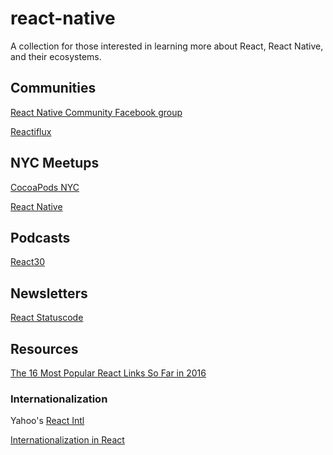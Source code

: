 # react-native
A collection for those interested in learning more about React, React Native, and their ecosystems.

## Communities
[React Native Community Facebook group](https://www.facebook.com/groups/react.native.community/)

[Reactiflux](http://www.reactiflux.com/)

## NYC Meetups
[CocoaPods NYC](http://www.meetup.com/CocoaPods-NYC/)

[React Native](http://www.meetup.com/React-Native-NYC/)

## Podcasts
[React30](https://react30.com/)

## Newsletters
[React Statuscode](http://react.statuscode.com/)

## Resources
[The 16 Most Popular React Links So Far in 2016](https://medium.com/cooper-press/the-18-most-popular-react-links-so-far-in-2016-b3492c0d9f03#.6jussnhwa)

### Internationalization
Yahoo's [React Intl](https://github.com/yahoo/react-intl)

[Internationalization in React](https://medium.freecodecamp.com/internationalization-in-react-7264738274a0#.l2bgfx9pe)
